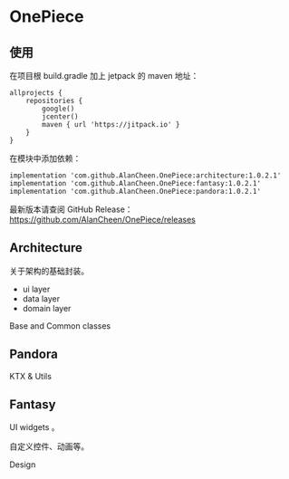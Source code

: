# OnePiece


## 使用

在项目根 build.gradle 加上 jetpack 的 maven 地址：
```
allprojects {
    repositories {
        google()
        jcenter()
        maven { url 'https://jitpack.io' }
    }
}
```

在模块中添加依赖：
```
implementation 'com.github.AlanCheen.OnePiece:architecture:1.0.2.1'
implementation 'com.github.AlanCheen.OnePiece:fantasy:1.0.2.1'
implementation 'com.github.AlanCheen.OnePiece:pandora:1.0.2.1'
```

最新版本请查阅 GitHub Release：https://github.com/AlanCheen/OnePiece/releases

## Architecture

关于架构的基础封装。
- ui layer
- data layer
- domain layer

Base and Common classes

## Pandora

KTX & Utils

## Fantasy

UI widgets 。

自定义控件、动画等。

Design